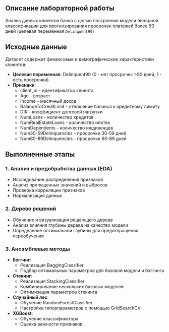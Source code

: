 ## Описание лабораторной работы
Анализ данных клиентов банка с целью построения модели бинарной классификации для прогнозирования просрочек платежей более 90 дней (целевая переменная `Delinquent90`)

## Исходные данные
Датасет содержит финансовые и демографические характеристики клиентов:
- **Целевая переменная**: Delinquent90 (0 - нет просрочек >90 дней, 1 - есть просрочки)
- **Признаки**:
  - client_id - идентификатор клиента
  - Age - возраст
  - Income - месячный доход
  - BalanceToCreditLimit - отношение баланса к кредитному лимиту
  - DIR - коэффициент долговой нагрузки
  - NumLoans - количество кредитов
  - NumRealEstateLoans - количество ипотек
  - NumDependents - количество иждивенцев
  - Num30-59Delinquencies - просрочки 30-59 дней
  - Num60-89Delinquencies - просрочки 60-89 дней

## Выполненные этапы

### 1. Анализ и предобработка данных (EDA)
- Исследование распределения признаков
- Анализ пропущенных значений и выбросов
- Проверка корреляции признаков
- Нормализация данных

### 2. Дерево решений
- Обучение и визуализация решающего дерева
- Анализ влияния глубины дерева на качество модели
- Определение оптимальной глубины для предотвращения переобучения

### 3. Ансамблевые методы
- **Бэггинг**:
  - Реализация BaggingClassifier
  - Подбор оптимальных параметров для базовой модели и бэггинга
- **Стекинг**:
  - Реализация StackingClassifier
  - Комбинирование нескольких базовых моделей
  - Оптимизация параметров стекинга
- **Случайный лес**:
  - Обучение RandomForestClassifier
  - Настройка гиперпараметров с помощью GridSearchCV
- **XGBoost**:
  - Обучение классификатора
  - Оценка важности признаков
